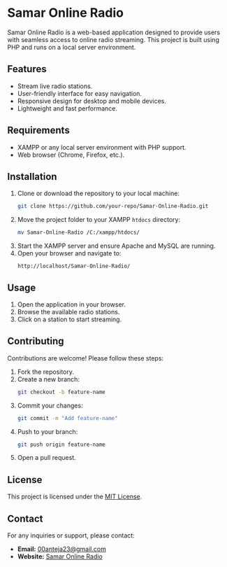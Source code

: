 # Samar Online Radio

Samar Online Radio is a web-based application designed to provide users with seamless access to online radio streaming. This project is built using PHP and runs on a local server environment.

## Features

- Stream live radio stations.
- User-friendly interface for easy navigation.
- Responsive design for desktop and mobile devices.
- Lightweight and fast performance.

## Requirements

- XAMPP or any local server environment with PHP support.
- Web browser (Chrome, Firefox, etc.).

## Installation

1. Clone or download the repository to your local machine:
    ```bash
    git clone https://github.com/your-repo/Samar-Online-Radio.git
    ```
2. Move the project folder to your XAMPP `htdocs` directory:
    ```bash
    mv Samar-Online-Radio /C:/xampp/htdocs/
    ```
3. Start the XAMPP server and ensure Apache and MySQL are running.
4. Open your browser and navigate to:
    ```
    http://localhost/Samar-Online-Radio/
    ```

## Usage

1. Open the application in your browser.
2. Browse the available radio stations.
3. Click on a station to start streaming.

## Contributing

Contributions are welcome! Please follow these steps:

1. Fork the repository.
2. Create a new branch:
    ```bash
    git checkout -b feature-name
    ```
3. Commit your changes:
    ```bash
    git commit -m "Add feature-name"
    ```
4. Push to your branch:
    ```bash
    git push origin feature-name
    ```
5. Open a pull request.

## License

This project is licensed under the [MIT License](LICENSE).

## Contact

For any inquiries or support, please contact:
- **Email:** 00anteja23@gmail.com
- **Website:** [Samar Online Radio](http://localhost/Samar-Online-Radio/)